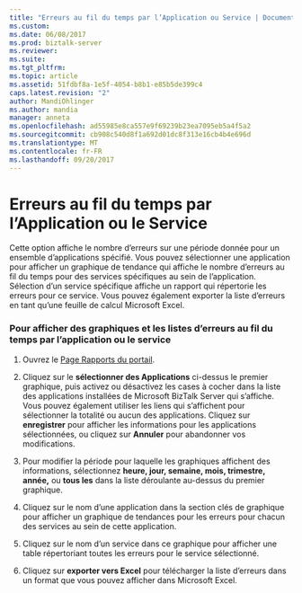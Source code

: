```yaml
---
title: "Erreurs au fil du temps par l’Application ou Service | Documents Microsoft"
ms.custom: 
ms.date: 06/08/2017
ms.prod: biztalk-server
ms.reviewer: 
ms.suite: 
ms.tgt_pltfrm: 
ms.topic: article
ms.assetid: 51fdbf8a-1e5f-4054-b8b1-e85b5de399c4
caps.latest.revision: "2"
author: MandiOhlinger
ms.author: mandia
manager: anneta
ms.openlocfilehash: ad55985e8ca557e9f69239b23ea7095eb5a4f5a2
ms.sourcegitcommit: cb908c540d8f1a692d01dc8f313e16cb4b4e696d
ms.translationtype: MT
ms.contentlocale: fr-FR
ms.lasthandoff: 09/20/2017
---
```

# <a name="faults-over-time-by-application-or-service"></a>Erreurs au fil du temps par l’Application ou le Service
Cette option affiche le nombre d’erreurs sur une période donnée pour un ensemble d’applications spécifié. Vous pouvez sélectionner une application pour afficher un graphique de tendance qui affiche le nombre d’erreurs au fil du temps pour des services spécifiques au sein de l’application. Sélection d’un service spécifique affiche un rapport qui répertorie les erreurs pour ce service. Vous pouvez également exporter la liste d’erreurs en tant qu’une feuille de calcul Microsoft Excel.  
  
### <a name="to-view-charts-and-lists-of-faults-over-time-by-application-or-service"></a>Pour afficher des graphiques et les listes d’erreurs au fil du temps par l’application ou le service  
  
1.  Ouvrez le [Page Rapports du portail](../esb-toolkit/portal-reports-page.md).  
  
2.  Cliquez sur le **sélectionner des Applications** ci-dessus le premier graphique, puis activez ou désactivez les cases à cocher dans la liste des applications installées de Microsoft BizTalk Server qui s’affiche. Vous pouvez également utiliser les liens qui s’affichent pour sélectionner la totalité ou aucun des applications. Cliquez sur **enregistrer** pour afficher les informations pour les applications sélectionnées, ou cliquez sur **Annuler** pour abandonner vos modifications.  
  
3.  Pour modifier la période pour laquelle les graphiques affichent des informations, sélectionnez **heure, jour, semaine, mois, trimestre, année,** ou **tous les** dans la liste déroulante au-dessus du premier graphique.  
  
4.  Cliquez sur le nom d’une application dans la section clés de graphique pour afficher un graphique de tendances pour les erreurs pour chacun des services au sein de cette application.  
  
5.  Cliquez sur le nom d’un service dans ce graphique pour afficher une table répertoriant toutes les erreurs pour le service sélectionné.  
  
6.  Cliquez sur **exporter vers Excel** pour télécharger la liste d’erreurs dans un format que vous pouvez afficher dans Microsoft Excel.
